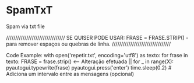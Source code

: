 # SpamTxT
Spam via txt file


//////////////////////////////// SE QUISER PODE USAR:
FRASE = FRASE.STRIP() - para remover espaços ou quebras de linha.
//////////////////////////////// 

Code Example:
with open('repetir.txt', encoding='utf8') as texto:
    for frase in texto:
        FRASE = frase.strip() <-- Alteração efetuada ||
          for _ in range(X):
              pyautogui.typewrite(frase)
              pyautogui.press('enter')
              time.sleep(0.2)  # Adiciona um intervalo entre as mensagens (opcional)
